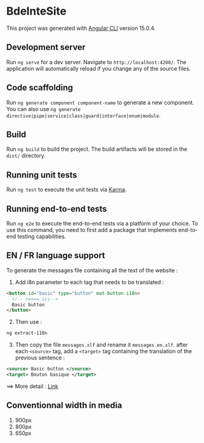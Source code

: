 # BdeInteSite

This project was generated with [Angular CLI](https://github.com/angular/angular-cli) version 15.0.4.

## Development server

Run `ng serve` for a dev server. Navigate to `http://localhost:4200/`. The application will automatically reload if you change any of the source files.

## Code scaffolding

Run `ng generate component component-name` to generate a new component. You can also use `ng generate directive|pipe|service|class|guard|interface|enum|module`.

## Build

Run `ng build` to build the project. The build artifacts will be stored in the `dist/` directory.

## Running unit tests

Run `ng test` to execute the unit tests via [Karma](https://karma-runner.github.io).

## Running end-to-end tests

Run `ng e2e` to execute the end-to-end tests via a platform of your choice. To use this command, you need to first add a package that implements end-to-end testing capabilities.

## EN / FR language support

To generate the messages file containing all the text of the website :

1. Add i8n parameter to each tag that needs to be translated :

```html
<button id="basic" type="button" mat-button i18n>
  <!-- <==== ici-->
  Basic button
</button>
```

2. Then use :

```zsh
ng extract-i18n
```

3. Then copy the file `messages.xlf` and rename it `messages.en.xlf`.
   after each `<source>` tag, add a `<target>` tag containing the translation of the previous sentence :

```xml
<source> Basic button </source>
<target> Bouton basique </target>
```

==> More detail : [Link](https://lokalise.com/blog/angular-i18n/)

## Conventionnal width in media

1. 900px
2. 800px
3. 650px
